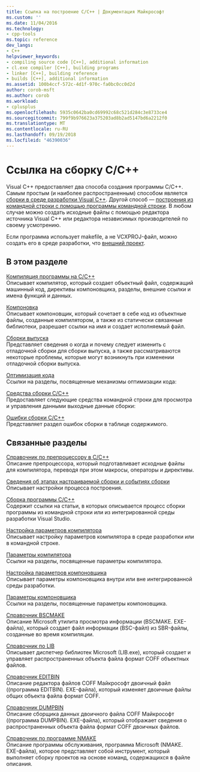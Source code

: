 ```yaml
---
title: Ссылка на построение C/C++ | Документация Майкрософт
ms.custom: ''
ms.date: 11/04/2016
ms.technology:
- cpp-tools
ms.topic: reference
dev_langs:
- C++
helpviewer_keywords:
- compiling source code [C++], additional information
- cl.exe compiler [C++], building programs
- linker [C++], building reference
- builds [C++], additional information
ms.assetid: 100b4ccf-572c-4d1f-970c-fa0bc0cc0d2d
author: corob-msft
ms.author: corob
ms.workload:
- cplusplus
ms.openlocfilehash: 5935c0642ba0cd69992c68c521d284c3e8733ce4
ms.sourcegitcommit: 799f9b976623a375203ad8b2ad5147bd6a2212f0
ms.translationtype: MT
ms.contentlocale: ru-RU
ms.lasthandoff: 09/19/2018
ms.locfileid: "46390036"
---
```

# <a name="cc-building-reference"></a>Ссылка на сборку C/C++

Visual C++ предоставляет два способа создания программы C/C++. Самым простым (и наиболее распространенным) способом является [сборки в среде разработки Visual C++](../../ide/building-cpp-projects-in-visual-studio.md). Другой способ — [построения из командной строки с помощью программы командной строки](../../build/building-on-the-command-line.md). В любом случае можно создать исходные файлы с помощью редактора источника Visual C++ или редактора независимых производителей по своему усмотрению.

Если программа использует makefile, а не VCXPROJ-файл, можно создать его в среде разработки, что [внешний проект](../../ide/building-external-projects.md).

## <a name="in-this-section"></a>В этом разделе

[Компиляция программы на C/C++](../../build/reference/compiling-a-c-cpp-program.md)<br/>
Описывает компилятор, который создает объектный файл, содержащий машинный код, директивы компоновщика, разделы, внешние ссылки и имена функций и данных.

[Компоновка](../../build/reference/linking.md)<br/>
Описывает компоновщик, который сочетает в себе код из объектные файлы, созданные компилятором, а также из статически связанные библиотеки, разрешает ссылки на имя и создает исполняемый файл.

[Сборки выпуска](../../build/reference/release-builds.md)<br/>
Представляет сведения о когда и почему следует изменить с отладочной сборки для сборки выпуска, а также рассматриваются некоторые проблемы, которые могут возникнуть при изменении отладочной сборки выпуска.

[Оптимизация кода](../../build/reference/optimizing-your-code.md)<br/>
Ссылки на разделы, посвященные механизмы оптимизации кода:

[Средства сборки С/C++](../../build/reference/c-cpp-build-tools.md)<br/>
Предоставляет следующие средства командной строки для просмотра и управления данными выходные данные сборки:

[Ошибки сборки C/C++](../../error-messages/compiler-errors-1/c-cpp-build-errors.md)<br/>
Представляет раздел ошибок сборки в таблице содержимого.

## <a name="related-sections"></a>Связанные разделы

[Справочник по препроцессору в C/C++](../../preprocessor/c-cpp-preprocessor-reference.md)<br/>
Описание препроцессора, который подготавливает исходные файлы для компилятора, переводя при этом макросы, операторы и директивы.

[Сведения об этапах настраиваемой сборки и событиях сборки](../../ide/understanding-custom-build-steps-and-build-events.md)<br/>
Описывает настройки процесса построения.

[Сборка программы C/C++](../../build/building-c-cpp-programs.md)<br/>
Содержит ссылки на статьи, в которых описывается процесс сборки программы из командной строки или из интегрированной среды разработки Visual Studio.

[Настройка параметров компилятора](../../build/reference/setting-compiler-options.md)<br/>
Описывает настройку параметров компилятора в среде разработки или в командной строке.

[Параметры компилятора](../../build/reference/compiler-options.md)<br/>
Ссылки на разделы, посвященные параметры компилятора.

[Настройка параметров компоновщика](../../build/reference/setting-linker-options.md)<br/>
Описывает параметры компоновщика внутри или вне интегрированной среды разработки.

[Параметры компоновщика](../../build/reference/linker-options.md)<br/>
Ссылки на разделы, посвященные параметры компоновщика.

[Справочник ВSCMAKE](../../build/reference/bscmake-reference.md)<br/>
Описание Microsoft утилита просмотра информации (BSCMAKE. EXE-файла), который создает файл информации (BSC-файл) из SBR-файлы, созданные во время компиляции.

[Справочник по LIB](../../build/reference/lib-reference.md)<br/>
Описывает диспетчер библиотек Microsoft (LIB.exe), который создает и управляет распространенных объекта файла формат COFF объектных файлов.

[Справочник ЕDITBIN](../../build/reference/editbin-reference.md)<br/>
Описание редактора файлов COFF Майкрософт двоичный файл ((программа EDITBIN). EXE-файла), который изменяет двоичные файлы общих объекта файла формат COFF.

[Справочник DUMPBIN](../../build/reference/dumpbin-reference.md)<br/>
Описание сборщика данных двоичного файла COFF Майкрософт ((программа DUMPBIN). EXE-файла), который отображает сведения о распространенных объекта файла формат COFF двоичных файлов.

[Справочник по программе NMAKE](../../build/nmake-reference.md)<br/>
Описание программы обслуживания, программа Microsoft (NMAKE. EXE-файла), которое представляет собой инструмент, который выполняет сборку проектов на основе команд, содержащихся в файле описания.